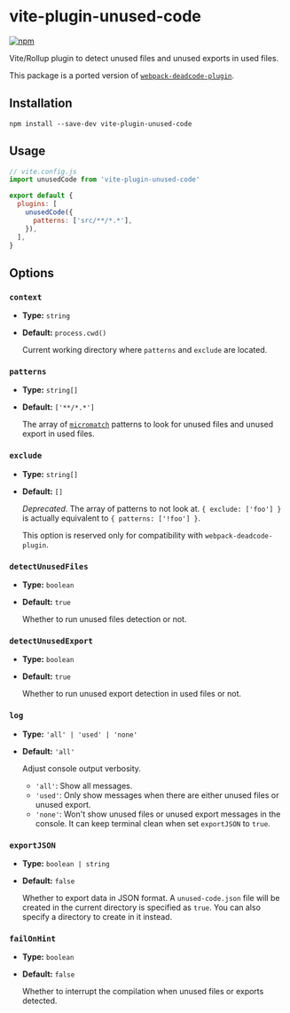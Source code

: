 # vite-plugin-unused-code

[![npm](https://img.shields.io/npm/v/vite-plugin-unused-code.svg)](https://www.npmjs.com/package/vite-plugin-unused-code)

Vite/Rollup plugin to detect unused files and unused exports in used files.

This package is a ported version of [`webpack-deadcode-plugin`](https://github.com/MQuy/webpack-deadcode-plugin).

## Installation

```shell
npm install --save-dev vite-plugin-unused-code
```

## Usage

```js
// vite.config.js
import unusedCode from 'vite-plugin-unused-code'

export default {
  plugins: [
    unusedCode({
      patterns: ['src/**/*.*'],
    }),
  ],
}
```

## Options

### `context`

- **Type:** `string`
- **Default:** `process.cwd()`

  Current working directory where `patterns` and `exclude` are located.

### `patterns`

- **Type:** `string[]`
- **Default:** `['**/*.*']`

  The array of [`micromatch`](https://github.com/micromatch/micromatch) patterns to look for unused files and unused export in used files.

### `exclude`

- **Type:** `string[]`
- **Default:** `[]`

  *Deprecated*. The array of patterns to not look at. `{ exclude: ['foo'] }` is actually equivalent to `{ patterns: ['!foo'] }`.

  This option is reserved only for compatibility with `webpack-deadcode-plugin`.

### `detectUnusedFiles`

- **Type:** `boolean`
- **Default:** `true`

  Whether to run unused files detection or not.

### `detectUnusedExport`

- **Type:** `boolean`
- **Default:** `true`

  Whether to run unused export detection in used files or not.

### `log`

- **Type:** `'all' | 'used' | 'none'`
- **Default:** `'all'`

  Adjust console output verbosity.

  - `'all'`: Show all messages.
  - `'used'`: Only show messages when there are either unused files or unused export.
  - `'none'`: Won't show unused files or unused export messages in the console. It can keep terminal clean when set `exportJSON` to `true`.

### `exportJSON`

- **Type:** `boolean | string`
- **Default:** `false`

  Whether to export data in JSON format. A `unused-code.json` file will be created in the current directory is specified as `true`. You can also specify a directory to create in it instead.

### `failOnHint`

- **Type:** `boolean`
- **Default:** `false`

  Whether to interrupt the compilation when unused files or exports detected.
